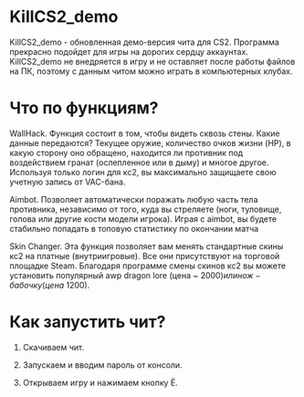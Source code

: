 # KillCS2_demo

KillCS2_demo - обновленная демо-версия чита для CS2. Программа прекрасно подойдет для игры на дорогих сердцу аккаунтах. KillCS2_demo не внедряется в игру и не оставляет после работы файлов на ПК, поэтому с данным читом можно играть в компьютерных клубах. 

# Что по функциям?

WallHack. Функция состоит в том, чтобы видеть сквозь стены. Какие данные передаются? Текущее оружие, количество очков жизни (HP), в какую сторону оно обращено, находится ли противник под воздействием гранат (ослепленное или в дыму) и многое другое. Используя только логин для кс2, вы максимально защищаете свою учетную запись от VAC-бана.

Aimbot. Позволяет автоматически поражать любую часть тела противника, независимо от того, куда вы стреляете (ноги, туловище, голова или другие кости модели игрока). Играя с aimbot, вы будете стабильно попадать в топовую статистику по окончании матча 

Skin Changer. Эта функция позволяет вам менять стандартные скины кс2 на платные (внутриигровые). Все они присутствуют на торговой площадке Steam. Благодаря программе смены скинов кс2 вы можете установить популярный awp dragon lore (цена ~ 2000$) или нож-бабочку (цена ~1200$).

# Как запустить чит?

1. Скачиваем чит.

2. Запускаем и вводим пароль от консоли. 

3. Открываем игру и нажимаем кнопку Ё.
